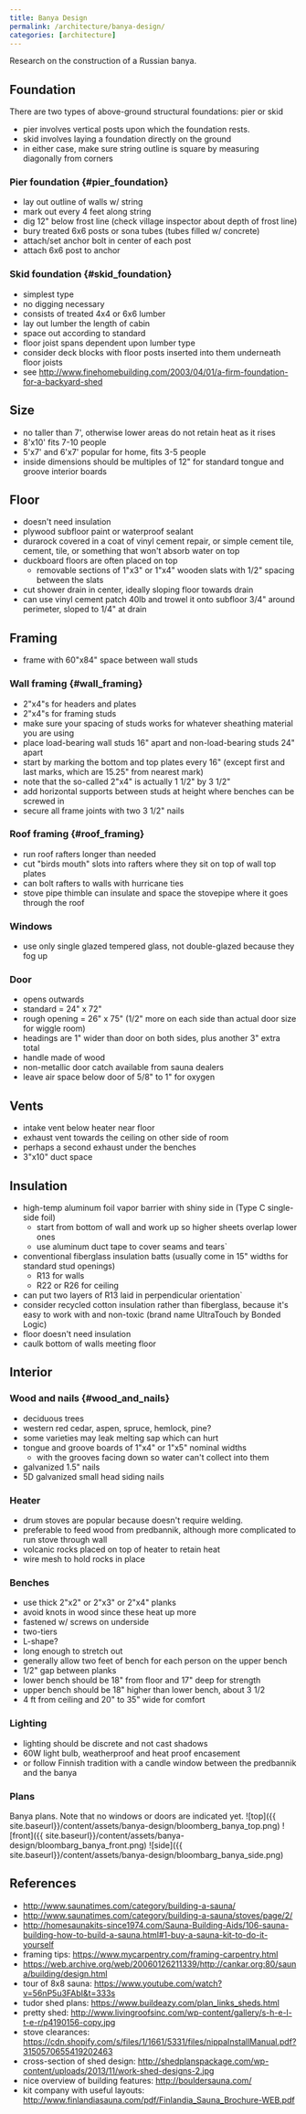 ```yaml
---
title: Banya Design
permalink: /architecture/banya-design/
categories: [architecture]
---
```


Research on the construction of a Russian banya.

## Foundation

There are two types of above-ground structural foundations: pier or skid

- pier involves vertical posts upon which the foundation rests.
- skid involves laying a foundation directly on the ground
- in either case, make sure string outline is square by measuring diagonally from corners

### Pier foundation {#pier_foundation}

- lay out outline of walls w/ string
- mark out every 4 feet along string
- dig 12" below frost line (check village inspector about depth of frost line)
- bury treated 6x6 posts or sona tubes (tubes filled w/ concrete)
- attach/set anchor bolt in center of each post
- attach 6x6 post to anchor

### Skid foundation {#skid_foundation}

- simplest type
- no digging necessary
- consists of treated 4x4 or 6x6 lumber
- lay out lumber the length of cabin
- space out according to standard
- floor joist spans dependent upon lumber type
- consider deck blocks with floor posts inserted into them underneath floor joists
- see <http://www.finehomebuilding.com/2003/04/01/a-firm-foundation-for-a-backyard-shed>

## Size

- no taller than 7', otherwise lower areas do not retain heat as it rises
- 8'x10' fits 7-10 people
- 5'x7' and 6'x7' popular for home, fits 3-5 people
- inside dimensions should be multiples of 12" for standard tongue and groove interior boards

## Floor

- doesn't need insulation
- plywood subfloor paint or waterproof sealant
- durarock covered in a coat of vinyl cement repair, or simple cement tile, cement, tile, or something that won't absorb water on top
- duckboard floors are often placed on top
  - removable sections of 1"x3" or 1"x4" wooden slats with 1/2" spacing between the slats
- cut shower drain in center, ideally sloping floor towards drain
- can use vinyl cement patch 40lb and trowel it onto subfloor 3/4" around perimeter, sloped to 1/4" at drain

## Framing

- frame with 60"x84" space between wall studs

### Wall framing {#wall_framing}

- 2"x4"s for headers and plates
- 2"x4"s for framing studs
- make sure your spacing of studs works for whatever sheathing material you are using
- place load-bearing wall studs 16" apart and non-load-bearing studs 24" apart
- start by marking the bottom and top plates every 16" (except first and last marks, which are 15.25" from nearest mark)
- note that the so-called 2"x4" is actually 1 1/2" by 3 1/2"
- add horizontal supports between studs at height where benches can be screwed in
- secure all frame joints with two 3 1/2" nails

### Roof framing {#roof_framing}

- run roof rafters longer than needed
- cut "birds mouth" slots into rafters where they sit on top of wall top plates
- can bolt rafters to walls with hurricane ties
- stove pipe thimble can insulate and space the stovepipe where it goes through the roof

### Windows

- use only single glazed tempered glass, not double-glazed because they fog up

### Door

- opens outwards
- standard = 24" x 72"
- rough opening = 26" x 75" (1/2" more on each side than actual door size for wiggle room)
- headings are 1" wider than door on both sides, plus another 3" extra total
- handle made of wood
- non-metallic door catch available from sauna dealers
- leave air space below door of 5/8" to 1" for oxygen

## Vents

- intake vent below heater near floor
- exhaust vent towards the ceiling on other side of room
- perhaps a second exhaust under the benches
- 3"x10" duct space

## Insulation

- high-temp aluminum foil vapor barrier with shiny side in (Type C single-side foil)
  - start from bottom of wall and work up so higher sheets overlap lower ones
  - use aluminum duct tape to cover seams and tears`
- conventional fiberglass insulation batts (usually come in 15" widths for standard stud openings)
  - R13 for walls
  - R22 or R26 for ceiling
- can put two layers of R13 laid in perpendicular orientation`
- consider recycled cotton insulation rather than fiberglass, because it's easy to work with and non-toxic (brand name UltraTouch by Bonded Logic)
- floor doesn't need insulation
- caulk bottom of walls meeting floor

## Interior

### Wood and nails {#wood_and_nails}

- deciduous trees
- western red cedar, aspen, spruce, hemlock, pine?
- some varieties may leak melting sap which can hurt
- tongue and groove boards of 1"x4" or 1"x5" nominal widths
  - with the grooves facing down so water can't collect into them
- galvanized 1.5" nails
- 5D galvanized small head siding nails

### Heater

- drum stoves are popular because doesn't require welding.
- preferable to feed wood from predbannik, although more complicated to run stove through wall
- volcanic rocks placed on top of heater to retain heat
- wire mesh to hold rocks in place

### Benches

- use thick 2"x2" or 2"x3" or 2"x4" planks
- avoid knots in wood since these heat up more
- fastened w/ screws on underside
- two-tiers
- L-shape?
- long enough to stretch out
- generally allow two feet of bench for each person on the upper bench
- 1/2" gap between planks
- lower bench should be 18" from floor and 17" deep for strength
- upper bench should be 18" higher than lower bench, about 3 1/2
- 4 ft from ceiling and 20" to 35" wide for comfort

### Lighting

- lighting should be discrete and not cast shadows
- 60W light bulb, weatherproof and heat proof encasement
- or follow Finnish tradition with a candle window between the predbannik and the banya

### Plans

Banya plans. Note that no windows or doors are indicated yet.
![top]({{ site.baseurl}}/content/assets/banya-design/bloomberg_banya_top.png)
![front]({{ site.baseurl}}/content/assets/banya-design/bloombarg_banya_front.png)
![side]({{ site.baseurl}}/content/assets/banya-design/bloombarg_banya_side.png)

## References

- <http://www.saunatimes.com/category/building-a-sauna/>
- <http://www.saunatimes.com/category/building-a-sauna/stoves/page/2/>
- <http://homesaunakits-since1974.com/Sauna-Building-Aids/106-sauna-building-how-to-build-a-sauna.html#1-buy-a-sauna-kit-to-do-it-yourself>
- framing tips: <https://www.mycarpentry.com/framing-carpentry.html>
- <https://web.archive.org/web/20060126211339/http://cankar.org:80/sauna/building/design.html>
- tour of 8x8 sauna: <https://www.youtube.com/watch?v=56nP5u3FAbI&t=333s>
- tudor shed plans: <https://www.buildeazy.com/plan_links_sheds.html>
- pretty shed: <http://www.livingroofsinc.com/wp-content/gallery/s-h-e-l-t-e-r/p4190156-copy.jpg>
- stove clearances: <https://cdn.shopify.com/s/files/1/1661/5331/files/nippaInstallManual.pdf?3150570655419202463>
- cross-section of shed design: <http://shedplanspackage.com/wp-content/uploads/2013/11/work-shed-designs-2.jpg>
- nice overview of building features: <http://bouldersauna.com/>
- kit company with useful layouts: <http://www.finlandiasauna.com/pdf/Finlandia_Sauna_Brochure-WEB.pdf>

